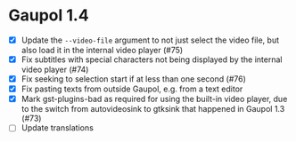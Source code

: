 Gaupol 1.4
==========

* [x] Update the `--video-file` argument to not just select the video
      file, but also load it in the internal video player (#75)
* [x] Fix subtitles with special characters not being displayed by
      the internal video player (#74)
* [x] Fix seeking to selection start if at less than one second (#76)
* [x] Fix pasting texts from outside Gaupol, e.g. from a text editor
* [x] Mark gst-plugins-bad as required for using the built-in video
      player, due to the switch from autovideosink to gtksink that
      happened in Gaupol 1.3 (#73)
* [ ] Update translations
